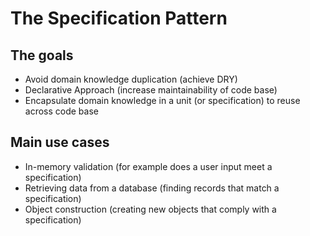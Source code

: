 ﻿# The Specification Pattern

## The goals
- Avoid domain knowledge duplication (achieve DRY)
- Declarative Approach (increase maintainability of code base)
- Encapsulate domain knowledge in a unit (or specification) to reuse across code base

## Main use cases
- In-memory validation (for example does a user input meet a specification)
- Retrieving data from a database (finding records that match a specification)
- Object construction (creating new objects that comply with a specification)